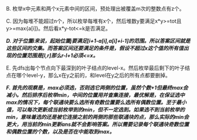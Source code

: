 B. 枚举x中元素和两个x元素中间的区间，预处理出被覆盖m次的整数点有z个。

C. 因为每堆不能超过n个，所以枚举每堆有x个，然后堆数y要满足x\*y>=tot且y>=max{a[i]}。然后看x\*y-tot<=k是否满足。

***D. 对于位置i来说，起始位置j要满足[i+1-a[i],a[i]+i-1]的范围。所以答案区间就是这些区间的交集。而答案区间还要满足的条件是，假设不超过x这个值的所有值出现的位置范围是[l,r]那么r-l+1必须<=x。***

E. 先dfs出每个节点向下最深到的叶子结点的level-x。然后枚举最后剩下的叶子结点在哪个level-y，那么x在y之前的，和level在y之后的所有点都要删掉。

***F. 首先的观察是，max必须选，否则选它两侧的位置，虽然个数+1但最终max会减小。然后排序后枚举min，中间的位置用并查集连接，最优解是，在保证选中max的情况下，每个联通块要么选所有奇数位置要么选所有偶数位置。至于最小值，可以每次更新成当前枚举到的min，但不一定选到。如果选不到当前枚举的min，意味着选的还是被它连接之前的两侧的那些联通块的点，那么实际的min会更大，用当前的min更新ans就不会影响答案。所以需要记录每个联通块奇数位置和偶数位置的个数，以及是否在中能取到max。***
